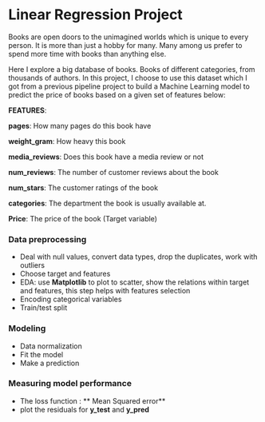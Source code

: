 # Linear Regression Project


Books are open doors to the unimagined worlds which is unique to every person. It is more than just a hobby for many. Many among us prefer to spend more time with books than anything else.

Here I explore a big database of books. Books of different categories, from thousands of authors. In this project, I choose  to use this dataset which I got from a previous pipeline project to build a Machine Learning model to predict the price of books based on a given set of features below:

**FEATURES**:

**pages**: How many pages do this book have

**weight_gram**: How heavy this book 

**media_reviews**: Does this book have a media review or not

**num_reviews**: The number of customer reviews about the book

**num_stars**: The customer ratings of the book

**categories**: The department the book is usually available at.

**Price**: The price of the book (Target variable)

### Data preprocessing

- Deal with null values, convert data types, drop the duplicates, work with outliers
- Choose target and features
- EDA: use **Matplotlib** to plot to scatter, show the relations within target and features, this step helps with features selection
- Encoding categorical variables
- Train/test split

### Modeling

 - Data normalization
 - Fit the model
 - Make a prediction

### Measuring model performance

- The loss function : ** Mean Squared error**
- plot the residuals for **y_test** and **y_pred**
